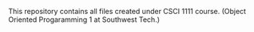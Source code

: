 This repository contains all files created under CSCI 1111 course. (Object Oriented Progaramming 1 at Southwest Tech.)
